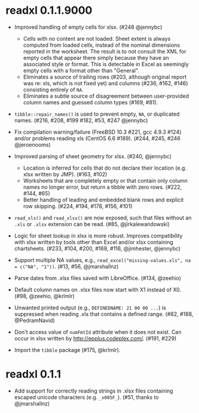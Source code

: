 # readxl 0.1.1.9000

* Improved handling of empty cells for xlsx. (#248 @jennybc)

    - Cells with no content are not loaded. Sheet extent is always computed from loaded cells, instead of the nominal dimensions reported in the worksheet. The result is to not consult the XML for empty cells that appear there simply because they have an associated style or format. This is detectable in Excel as seemingly empty cells with a format other than "General".
    - Eliminates a source of trailing rows (#203, although original report was re: xls, which is not fixed yet) and columns (#236, #162, #146) consisting entirely of `NA`.
    - Eliminates a subtle source of disagreement between user-provided column names and guessed column types (#169, #81). 

* `tibble::repair_names()` is used to prevent empty, `NA`, or duplicated names. (#216, #208, #199 #182, #53, #247 @jennybc)

* Fix compilation warning/failure (FreeBSD 10.3 #221, gcc 4.9.3 #124) and/or problems reading xls (CentOS 6.6 #189). (#244, #245, #246 @jeroenooms)

* Improved parsing of sheet geometry for xlsx. (#240, @jennybc)

    - Location is inferred for cells that do not declare their location (e.g. xlsx written by JMP). (#163, #102)
    - Worksheets that are completely empty or that contain only column names no longer error, but return a tibble with zero rows. (#222, #144, #65)
    - Better handling of leading and embedded blank rows and explicit row skipping. (#224, #194, #178, #156, #101)

* `read_xls()` and `read_xlsx()` are now exposed, such that files without an `.xls` or `.xlsx` extension can be read. (#85, @jirkalewandowski)

* Logic for sheet lookup in xlsx is more robust. Improves compatibility with xlsx written by tools other than Excel and/or xlsx containing chartsheets. (#233, #104, #200, #168, #116, @jimhester, @jennybc)

* Support multiple NA values, e.g., `read_excel("missing-values.xls", na = c("NA", "1"))`. (#13, #56, @jmarshallnz)

* Parse dates from .xlsx files saved with LibreOffice. (#134, @zeehio)

* Default column names on .xlsx files now start with X1 instead of X0. (#98, @zeehio, @krlmlr)

* Unwanted printed output (e.g., `DEFINEDNAME: 21 00 00 ...`) is suppressed when reading .xls that contains a defined range. (#82, #188, @PedramNavid)

* Don't access value of `numFmtId` attribute when it does not exist. Can occur in xlsx written by <http://epplus.codeplex.com/>. (#191, #229)

* Import the `tibble` package (#175, @krlmlr).

# readxl 0.1.1

* Add support for correctly reading strings in .xlsx files containing escaped 
  unicode characters (e.g. `_x005F_`). (#51, thanks to @jmarshallnz)
